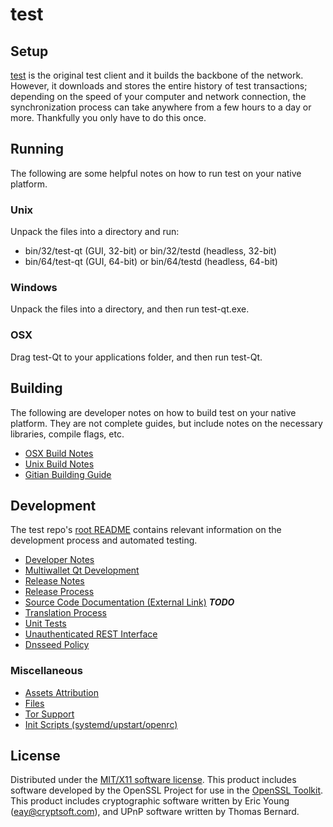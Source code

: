 test
=====================

Setup
---------------------
[test](http://test.cash/) is the original test client and it builds the backbone of the network. However, it downloads and stores the entire history of test transactions; depending on the speed of your computer and network connection, the synchronization process can take anywhere from a few hours to a day or more. Thankfully you only have to do this once.

Running
---------------------
The following are some helpful notes on how to run test on your native platform.

### Unix

Unpack the files into a directory and run:

- bin/32/test-qt (GUI, 32-bit) or bin/32/testd (headless, 32-bit)
- bin/64/test-qt (GUI, 64-bit) or bin/64/testd (headless, 64-bit)

### Windows

Unpack the files into a directory, and then run test-qt.exe.

### OSX

Drag test-Qt to your applications folder, and then run test-Qt.

Building
---------------------
The following are developer notes on how to build test on your native platform. They are not complete guides, but include notes on the necessary libraries, compile flags, etc.

- [OSX Build Notes](build-osx.md)
- [Unix Build Notes](build-unix.md)
- [Gitian Building Guide](gitian-building.md)

Development
---------------------
The test repo's [root README](https://github.com/testtest/test/blob/master/README.md) contains relevant information on the development process and automated testing.

- [Developer Notes](developer-notes.md)
- [Multiwallet Qt Development](multiwallet-qt.md)
- [Release Notes](release-notes.md)
- [Release Process](release-process.md)
- [Source Code Documentation (External Link)](https://dev.visucore.com/bitcoin/doxygen/) ***TODO***
- [Translation Process](translation_process.md)
- [Unit Tests](unit-tests.md)
- [Unauthenticated REST Interface](REST-interface.md)
- [Dnsseed Policy](dnsseed-policy.md)

### Miscellaneous
- [Assets Attribution](assets-attribution.md)
- [Files](files.md)
- [Tor Support](tor.md)
- [Init Scripts (systemd/upstart/openrc)](init.md)

License
---------------------
Distributed under the [MIT/X11 software license](http://www.opensource.org/licenses/mit-license.php).
This product includes software developed by the OpenSSL Project for use in the [OpenSSL Toolkit](https://www.openssl.org/). This product includes
cryptographic software written by Eric Young ([eay@cryptsoft.com](mailto:eay@cryptsoft.com)), and UPnP software written by Thomas Bernard.
